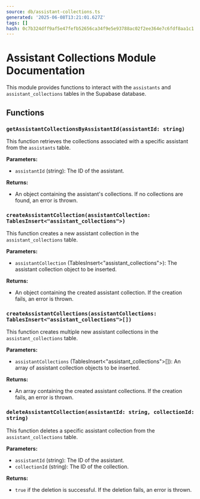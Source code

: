 ```yaml
---
source: db/assistant-collections.ts
generated: '2025-06-08T13:21:01.627Z'
tags: []
hash: 0c7b324dff9af5e47fefb52656ca34f9e5e93788ac02f2ee364e7c6fdf8aa1c1
---
```

# Assistant Collections Module Documentation

This module provides functions to interact with the `assistants` and `assistant_collections` tables in the Supabase database. 

## Functions

### `getAssistantCollectionsByAssistantId(assistantId: string)`

This function retrieves the collections associated with a specific assistant from the `assistants` table. 

**Parameters:**

- `assistantId` (string): The ID of the assistant.

**Returns:**

- An object containing the assistant's collections. If no collections are found, an error is thrown.

### `createAssistantCollection(assistantCollection: TablesInsert<"assistant_collections">)`

This function creates a new assistant collection in the `assistant_collections` table.

**Parameters:**

- `assistantCollection` (TablesInsert<"assistant_collections">): The assistant collection object to be inserted.

**Returns:**

- An object containing the created assistant collection. If the creation fails, an error is thrown.

### `createAssistantCollections(assistantCollections: TablesInsert<"assistant_collections">[])`

This function creates multiple new assistant collections in the `assistant_collections` table.

**Parameters:**

- `assistantCollections` (TablesInsert<"assistant_collections">[]): An array of assistant collection objects to be inserted.

**Returns:**

- An array containing the created assistant collections. If the creation fails, an error is thrown.

### `deleteAssistantCollection(assistantId: string, collectionId: string)`

This function deletes a specific assistant collection from the `assistant_collections` table.

**Parameters:**

- `assistantId` (string): The ID of the assistant.
- `collectionId` (string): The ID of the collection.

**Returns:**

- `true` if the deletion is successful. If the deletion fails, an error is thrown.
